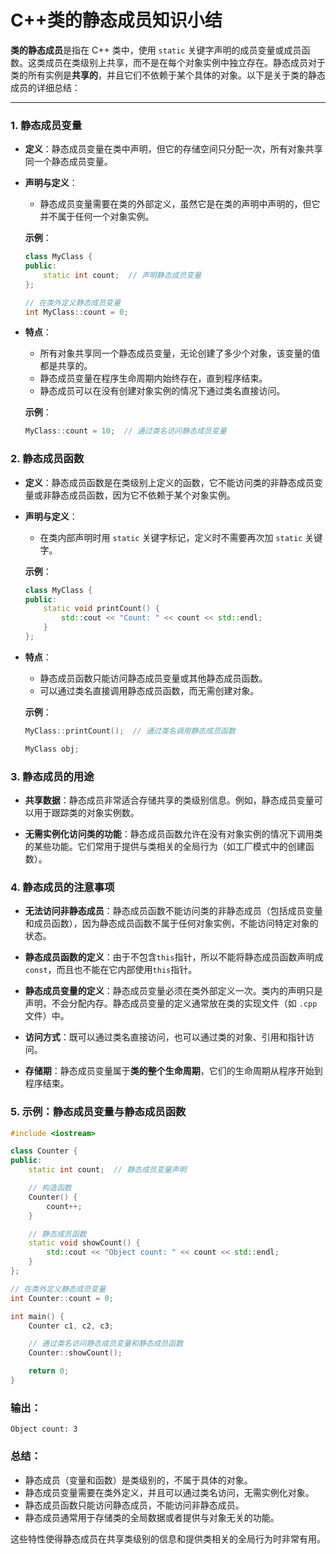 # C++类的静态成员知识小结

**类的静态成员**是指在 C++ 类中，使用 `static` 关键字声明的成员变量或成员函数。这类成员在类级别上共享，而不是在每个对象实例中独立存在。静态成员对于类的所有实例是**共享的**，并且它们不依赖于某个具体的对象。以下是关于类的静态成员的详细总结：

---

### 1. **静态成员变量**

- **定义**：静态成员变量在类中声明，但它的存储空间只分配一次，所有对象共享同一个静态成员变量。
  
- **声明与定义**：
  - 静态成员变量需要在类的外部定义，虽然它是在类的声明中声明的，但它并不属于任何一个对象实例。
  
  **示例**：
  ```cpp
  class MyClass {
  public:
      static int count;  // 声明静态成员变量
  };
  
  // 在类外定义静态成员变量
  int MyClass::count = 0;
  ```

- **特点**：
  
  - 所有对象共享同一个静态成员变量，无论创建了多少个对象，该变量的值都是共享的。
  - 静态成员变量在程序生命周期内始终存在，直到程序结束。
  - 静态成员可以在没有创建对象实例的情况下通过类名直接访问。
  
  **示例**：
  ```cpp
  MyClass::count = 10;  // 通过类名访问静态成员变量
  ```

### 2. **静态成员函数**

- **定义**：静态成员函数是在类级别上定义的函数，它不能访问类的非静态成员变量或非静态成员函数，因为它不依赖于某个对象实例。

- **声明与定义**：
  - 在类内部声明时用 `static` 关键字标记，定义时不需要再次加 `static` 关键字。

  **示例**：
  ```cpp
  class MyClass {
  public:
      static void printCount() {
          std::cout << "Count: " << count << std::endl;
      }
  };
  ```

- **特点**：
  - 静态成员函数只能访问静态成员变量或其他静态成员函数。
  - 可以通过类名直接调用静态成员函数，而无需创建对象。
  
  **示例**：
  ```cpp
  MyClass::printCount();  // 通过类名调用静态成员函数
  
  MyClass obj;
  ```

### 3. **静态成员的用途**

- **共享数据**：静态成员非常适合存储共享的类级别信息。例如，静态成员变量可以用于跟踪类的对象实例数。
  
- **无需实例化访问类的功能**：静态成员函数允许在没有对象实例的情况下调用类的某些功能。它们常用于提供与类相关的全局行为（如工厂模式中的创建函数）。

### 4. **静态成员的注意事项**

- **无法访问非静态成员**：静态成员函数不能访问类的非静态成员（包括成员变量和成员函数），因为静态成员函数不属于任何对象实例，不能访问特定对象的状态。

- **静态成员函数的定义**：由于不包含`this`指针，所以不能将静态成员函数声明成`const`，而且也不能在它内部使用`this`指针。	
- **静态成员变量的定义**：静态成员变量必须在类外部定义一次。类内的声明只是声明，不会分配内存。静态成员变量的定义通常放在类的实现文件（如 `.cpp` 文件）中。

- **访问方式**：既可以通过类名直接访问，也可以通过类的对象、引用和指针访问。

- **存储期**：静态成员变量属于**类的整个生命周期**，它们的生命周期从程序开始到程序结束。

### 5. **示例：静态成员变量与静态成员函数**

```cpp
#include <iostream>

class Counter {
public:
    static int count;  // 静态成员变量声明

    // 构造函数
    Counter() {
        count++;
    }

    // 静态成员函数
    static void showCount() {
        std::cout << "Object count: " << count << std::endl;
    }
};

// 在类外定义静态成员变量
int Counter::count = 0;

int main() {
    Counter c1, c2, c3;

    // 通过类名访问静态成员变量和静态成员函数
    Counter::showCount();

    return 0;
}
```

### 输出：
```
Object count: 3
```

### 总结：
- 静态成员（变量和函数）是类级别的，不属于具体的对象。
- 静态成员变量需要在类外定义，并且可以通过类名访问，无需实例化对象。
- 静态成员函数只能访问静态成员，不能访问非静态成员。
- 静态成员通常用于存储类的全局数据或者提供与对象无关的功能。

这些特性使得静态成员在共享类级别的信息和提供类相关的全局行为时非常有用。